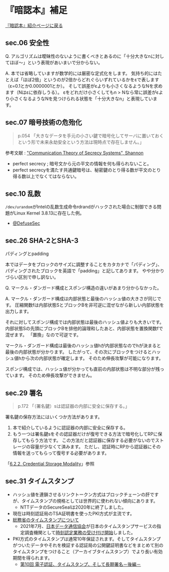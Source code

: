 # 『暗認本』補足

[『暗認本』紹介ページに戻る](https://herumi.github.io/anninbon/)

## sec.06 安全性
Q. アルゴリズムは曖昧性のないように書くべきとあるのに「十分大きなnに対してほぼ～」という表現があいまいで分からない。

A. 本では省略していますが数学的には厳密な定式化をします。
気持ち的にはたとえば「ほぼ2倍」というのが2倍からどれぐらいずれているかをεで表します（ε=0.1とか0.0000001とか）。
そして誤差がεよりも小さくなるようなNを求めます（Nはεに依存しうる）。
εをどれだけ小さくしてもn > Nなら常に誤差がεより小さくなるようなNを見つけられる状態を「十分大きなn」と表現しています。

## sec.07 暗号技術の危殆化

>p.054 「大きなデータを手元の小さい鍵で暗号化してサーバに置いておくという形で未来永劫安全という方法は現時点で存在しません。」

参考文献 : ["Communication Theory of Secrecy Systems", Shannon](http://netlab.cs.ucla.edu/wiki/files/shannon1949.pdf)

- perfect secrecy ; 暗号文から元の平文の情報を何も得られないこと。
- perfect secrecyを満たす共通鍵暗号は、秘密鍵のとり得る数が平文のとり得る数以上でなくてはならない。

## sec.10 乱数
`/dev/urandom`がIntelの乱数生成命令rdrandがハックされた場合に制御できる問題がLinux Kernel 3.8.13に存在した例。
- [@DefuseSec](https://twitter.com/DefuseSec/status/408975222163795969)

## sec.26 SHA-2とSHA-3

パディングとpadding

本ではデータをブロックのサイズに調整することをカタカナで「パディング」、パディングされたブロックを英語で「padding」と記してあります。
やや分かりづらい区別で申し訳ない。

Q. マークル・ダンガード構成とスポンジ構造の違いがあまり分からなかった。

A. マークル・ダンガード構成は内部状態と最後のハッシュ値の大きさが同じです。
圧縮関数fは内部状態SとブロックBを非可逆に混ぜながら新しい内部状態を出力します。

それに対してスポンジ構成では内部状態は最後のハッシュ値よりも大きいです。
内部状態Sの先頭にブロックBを排他的論理和したあと、内部状態を置換関数fで混ぜます。
「置換」なので可逆です。

マークル・ダンガード構成は最後のハッシュ値hが内部状態なのでhが決まると最後の内部状態が分かります。
したがって、その次にブロックをつけるとハッシュ値hから次の内部状態が確定します。
そのため伸長攻撃が可能になります。

スポンジ構成では、ハッシュ値が分かっても直前の内部状態は不明な部分が残っています。
そのため伸長攻撃ができません。

## sec.29 署名

>p.172 「（署名鍵）sは認証器の内部に安全に保存する。」

署名鍵の保存方法にはいくつか方法があります。

1. 本で紹介しているように認証器の内部に安全に保存する。
1. もう一つは署名鍵sをその認証器だけが復号できる方法で暗号化してRPに保存してもらう方法です。
この方法だと認証器に保存する必要がないのでストレージの容量が少なくて済みます。
ただし、認証時にRPから認証器にその情報を送ってもらって復号する必要があります。

「[6.2.2. Credential Storage Modality](https://www.w3.org/TR/webauthn-3/#sctn-credential-storage-modality)」参照

## sec.31 タイムスタンプ

- ハッシュ値を連鎖させるリンクトークン方式はブロックチェーンの肝ですが、タイムスタンプの規格としては世界的に使われない傾向にあります。
  - NTTデータのSecureSealは2020年に終了しました。
- 現在は時刻認証局のTSA証明書を使ったPKI方式が主流です。
- [総務省のタイムスタンプについて](https://www.soumu.go.jp/main_sosiki/joho_tsusin/top/ninshou-law/timestamp.html)
  - 2021年7月、[日本データ通信協会](https://www.dekyo.or.jp/)が日本のタイムスタンプサービスの指定調査機関として[時刻認定業務の受け付け開始](https://www.dekyo.or.jp/tb/data/top/20210730.pdf)しました。
- PKI方式のタイムスタンプは通常10年保証されます。そしてタイムスタンプがついたデータやそれを検証する認証局の公開鍵証明書などをまとめて別のタイムスタンプをつけること（アーカイブタイムスタンプ）でより長い有効期間を得られます。
  - [第10回 電子認証、タイムスタンプ、そして長期署名－後編－](https://www.otsuka-shokai.co.jp/erpnavi/topics/column/digital-evidence/chokishomei2.html)
